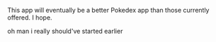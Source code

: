 This app will eventually be a better Pokedex app than those currently offered. I hope.

oh man i really should've started earlier
